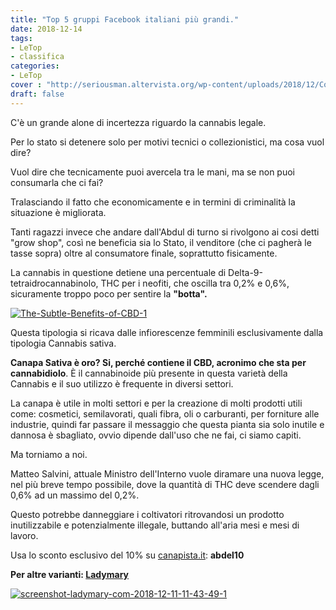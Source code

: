 ```yaml
---
title: "Top 5 gruppi Facebook italiani più grandi."
date: 2018-12-14
tags:
- LeTop
- classifica
categories:
- LeTop
cover : "http://seriousman.altervista.org/wp-content/uploads/2018/12/Complicare-la-Vita-al-Tuo-Gruppo.jpg"
draft: false
---
```

C'è un grande alone di incertezza riguardo la cannabis legale.

Per lo stato si detenere solo per motivi tecnici o collezionistici, ma cosa vuol dire?

Vuol dire che tecnicamente puoi avercela tra le mani, ma se non puoi consumarla che ci fai?

Tralasciando il fatto che economicamente e in termini di criminalità la situazione è migliorata.

Tanti ragazzi invece che andare dall'Abdul di turno si rivolgono ai cosi detti "grow shop", così ne beneficia sia lo Stato, il venditore (che ci pagherà le tasse sopra) oltre al consumatore finale, soprattutto fisicamente.

La cannabis in questione detiene una percentuale di Delta-9-tetraidrocannabinolo, THC per i neofiti, che oscilla tra 0,2% e 0,6%, sicuramente troppo poco per sentire la <strong>"botta".</strong>

<a href="https://ibb.co/99jSy99"><img src="https://i.ibb.co/d0yxk00/The-Subtle-Benefits-of-CBD-1.jpg" alt="The-Subtle-Benefits-of-CBD-1" border="0"></a>

Questa tipologia si ricava dalle infiorescenze femminili esclusivamente dalla tipologia Cannabis sativa.

<strong>Canapa Sativa è oro? 
Si, perché contiene il CBD, acronimo che sta per cannabidiolo</strong>. È il cannabinoide più presente in questa varietà della Cannabis e il suo utilizzo è frequente in diversi settori.

La canapa è utile in molti settori e per la creazione di molti prodotti utili come: cosmetici, semilavorati, quali fibra, oli o carburanti, per forniture alle industrie, quindi far passare il messaggio che questa pianta sia solo inutile e dannosa è sbagliato, ovvio dipende dall'uso che ne fai, ci siamo capiti.

Ma torniamo a noi.

Matteo Salvini, attuale Ministro dell'Interno vuole diramare una nuova legge, nel più breve tempo possibile, dove la quantità di THC deve scendere dagli 0,6% ad un massimo del 0,2%.

Questo potrebbe danneggiare i coltivatori ritrovandosi un prodotto inutilizzabile e potenzialmente illegale, buttando all'aria mesi e mesi di lavoro.

Usa lo sconto esclusivo del 10% su <a href="http://canapista.it">canapista.it</a>: <strong>abdel10 </strong>

<strong>Per altre varianti: <a href="https://ladymary.com/ref/149/">Ladymary</a> </strong>

<a href="https://ibb.co/LCJBXDP"><img src="https://i.ibb.co/Jzy8wWd/screenshot-ladymary-com-2018-12-11-11-43-49-1.png" alt="screenshot-ladymary-com-2018-12-11-11-43-49-1" border="0"></a>
